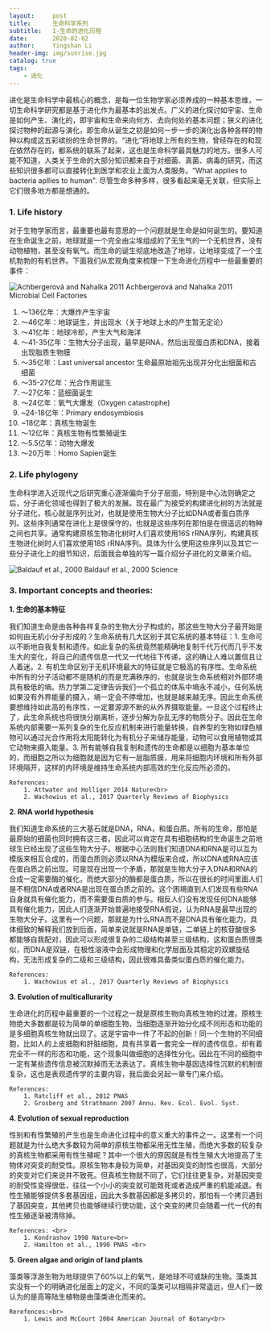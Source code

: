 ```yaml
---
layout:     post
title:      生命科学系列
subtitle:   1-生命的进化历程
date:       2020-02-02
author:     Yingshan Li
header-img: img/sunrise.jpg
catalog: true
tags:
    - 进化
---
```


进化是生命科学中最核心的概念，是每一位生物学家必须养成的一种基本思维，一切生命科学研究都是基于进化作为最基本的出发点。广义的进化探讨如宇宙、生命是如何产生、演化的，即宇宙和生命来向何方、去向何处的基本问题；狭义的进化探讨物种的起源与演化，即生命从诞生之初是如何一步一步的演化出各种各样的物种以构成这五彩缤纷的生命世界的。“进化”将地球上所有的生物，曾经存在的和现在依然存在的，都系统的联系了起来，这也是生命科学最具魅力的地方。很多人可能不知道，人类关于生命的大部分知识都来自于对细菌、真菌、病毒的研究，而这些知识很多都可以直接转化到医学和农业上面为人类服务。“What applies to bacteria apllies to human". 尽管生命多种多样，很多看起来毫无关联，但实际上它们很多地方都是想通的。

### 1. Life history

对于生物学家而言，最重要也最有意思的一个问题就是生命是如何诞生的。要知道在生命诞生之前，地球就是一个完全由尘埃组成的了无生气的一个无机世界，没有动物植物，甚至没有氧气。而生命的诞生彻底地改造了地球，让地球变成了一个生机勃勃的有机世界。下面我们从宏观角度来梳理一下生命进化历程中一些最重要的事件：

![Achbergerová and Nahalka 2011](https://i.imgur.com/C4vxos9.jpg)
Achbergerová and Nahalka 2011 Microbial Cell Factories

1. ～136亿年：大爆炸产生宇宙
2. ～46亿年：地球诞生，并出现水（关于地球上水的产生暂无定论）
3. ～41亿年：地球冷却，产生大气和海洋
4. ～41-35亿年：生物大分子出现，最早是RNA，然后出现蛋白质和DNA，接着出现脂质生物膜
5. ～35亿年：Last universal ancestor 生命最原始祖先出现并分化出细菌和古细菌
6. ～35-27亿年：光合作用诞生
7. ～27亿年：蓝细菌诞生
8. ～24亿年：氧气大爆发（Oxygen catastrophe)
9. ~24-18亿年：Primary endosymbiosis
10. ~18亿年：真核生物诞生
11. ～12亿年：真核生物有性繁殖诞生
12. ～5.5亿年：动物大爆发
13. ～20万年：Homo Sapien诞生

### 2. Life phylogeny

生命科学进入近现代之后研究重心逐渐偏向于分子层面，特别是中心法则确定之后，分子进化领域也得到了极大的发展。现在最广为接受的构建进化树的方法就是分子进化，核心就是序列比对，也就是使用生物大分子比如DNA或者蛋白质序列。这些序列通常在进化上是很保守的，也就是这些序列在那怕是在很遥远的物种之间也共享。通常构建原核生物进化树时人们喜欢使用16S rRNA序列，构建真核生物进化树时人们喜欢使用18S rRNA序列。具体为什么使用这些序列以及其它一些分子进化上的细节知识，后面我会单独的写一篇介绍分子进化的文章来介绍。

![Baldauf et al., 2000](https://i.imgur.com/khVk1Dd.jpg)
Baldauf et al., 2000 Science

### 3. Important concepts and theories:

**1. 生命的基本特征**

我们知道生命是由各种各样复杂的生物大分子构成的，那这些生物大分子最开始是如何由无机小分子形成的？生命系统有几大区别于其它系统的基本特征：1. 生命可以不断地自我复制和遗传。如此复杂的系统竟然能精确地复制千代万代而几乎不发生大的变化，将自己的遗传信息一代又一代地往下传递，这的确让人难以置信且让人着迷。2. 有机生命区别于无机环境最大的特征就是它极高的有序性。生命系统中所有的分子活动都不是随机的而是充满秩序的，也就是说生命系统相对外部环境具有极低的墒。热力学第二定律告诉我们一个孤立的体系中墒永不减小，任何系统如果没有外界能量的摄入，墒一定会不停增加，也就是越来越无序。因此生命系统要想维持如此高的有序性，一定要源源不断的从外界摄取能量。一旦这个过程终止了，此生命系统也将很快分崩离析，逐步分解为杂乱无序的物质分子。因此在生命系统内部需要一系列复杂的生化反应机制来进行能量转换，自养型的生物如绿色植物可以通过光合作用将太阳能转化为有机分子来储存能量，动物可以食用植物或其它动物来摄入能量。3. 所有能够自我复制和遗传的生命都是以细胞为基本单位的，而细胞之所以为细胞就是因为它有一层脂质膜，用来将细胞内环境和所有外部环境隔开，这样的内环境是维持生命系统内部高效的生化反应所必须的。

	References:
		1. Attwater and Holliger 2014 Nature<br>
		2. Wachowius et al., 2017 Quarterly Reviews of Biophysics

**2. RNA world hypothesis**
	
我们知道生命系统的三大基石就是DNA，RNA，和蛋白质。所有的生命，那怕是最原始的细菌也同时拥有这三者。因此可以肯定在具有细胞结构的生命诞生之前地球生已经出现了这些生物大分子。根据中心法则我们知道DNA和RNA是可以互为模版来相互合成的，而蛋白质则必须以RNA为模版来合成，所以DNA或RNA应该在蛋白质之前出现。可是现在出现一个矛盾，那就是生物大分子入DNA和RNA的合成一定需要酶的催化，而绝大部分的酶都是蛋白质，所以在很长的时间里面人们是不相信DNA或者RNA是出现在蛋白质之前的。这个困境直到人们发现有些RNA自身就具有催化能力，而不需要蛋白质的参与。相反人们没有发现任何DNA能够具有催化能力，因此人们逐渐开始普遍地接受RNA假说，认为RNA是最早出现的生物大分子。这里有一个问题，那就是为什么RNA而不是DNA具有催化能力，具体细致的解释我们放到后面，简单来说就是RNA是单链，二单链上的核苷酸很多都能够自我配对，因此可以形成很复杂的二级结构甚至三级结构，这和蛋白质很类似，而DNA是双链，在极性溶液中会形成物理和化学层面及其稳定的双螺旋结构，无法形成复杂的二级和三级结构，因此很难具备类似蛋白质的催化能力。
	
	References:
		1. Wachowius et al., 2017 Quarterly Reviews of Biophysics

		
**3. Evolution of multicallurarity**

生命进化的历程中最重要的一个过程之一就是原核生物向真核生物的过渡。原核生物绝大多数都是较为简单的单细胞生物，当细胞逐渐开始分化成不同形态和功能的是多细胞真核生物就出现了。这是宇宙中一件了不起的创新！同一个生物的不同细胞，比如人的上皮细胞和肝脏细胞，具有共享着一套完全一样的遗传信息，却有着完全不一样的形态和功能，这个现象叫做细胞的选择性分化。因此在不同的细胞中一定有某些遗传信息被沉默掉而无法表达了。真核生物中基因选择性沉默的机制很复杂，这也是表观遗传学的主要内容，我后面会另起一章专门来介绍。

	References: 
		1. Ratcliff et al., 2012 PNAS
		2. Grosberg and Strathmann 2007 Annu. Rev. Ecol. Evol. Syst.

**4. Evolution of sexual reproduction**

性别和有性繁殖的产生也是生命进化过程中的意义重大的事件之一。这里有一个问题就是为什么绝大多数较为简单的原核生物都采用无性生殖，而绝大多数的较复杂的真核生物都采用有性生殖呢？其中一个很大的原因就是有性生殖大大地提高了生物体对突变的耐受性。原核生物本身较为简单，对基因突变的耐性也很高，大部分的突变对它们来说并不致死。但真核生物就不同了，它们往往更复杂，对基因突变的耐受性变得很低，往往一个小小的突变就可能致死或者造成严重的机能减退。有性生殖能够提供多套基因组，因此大多数基因都是多拷贝的，那怕有一个拷贝遇到了基因突变，其他拷贝也能够继续行使功能，这个突变的拷贝会随着一代一代的有性生殖逐渐被清除掉。

	References: <br>
		1. Kondrashov 1998 Nature<br>
		2. Hamilton et al., 1990 PNAS <br>

**5. Green algae and origin of land plants**

藻类等浮游生物为地球提供了60%以上的氧气，是地球不可或缺的生物。藻类其实没有一个的明确进化层面上的定义，不同的藻类可以相隔非常遥远，但人们一致认为的是高等陆生植物是由藻类进化而来的。

	Rerefences:<br>
		1. Lewis and McCourt 2004 American Journal of Botany<br>